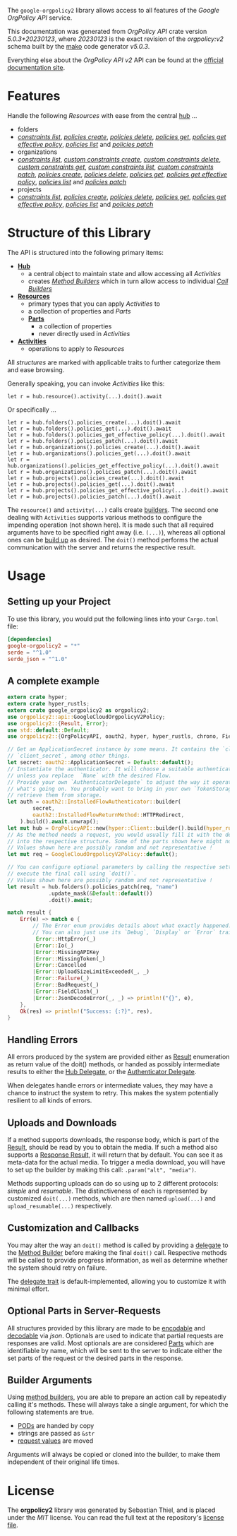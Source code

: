 <!---
DO NOT EDIT !
This file was generated automatically from 'src/generator/templates/api/README.md.mako'
DO NOT EDIT !
-->
The `google-orgpolicy2` library allows access to all features of the *Google OrgPolicy API* service.

This documentation was generated from *OrgPolicy API* crate version *5.0.3+20230123*, where *20230123* is the exact revision of the *orgpolicy:v2* schema built by the [mako](http://www.makotemplates.org/) code generator *v5.0.3*.

Everything else about the *OrgPolicy API* *v2* API can be found at the
[official documentation site](https://cloud.google.com/orgpolicy/docs/reference/rest/index.html).
# Features

Handle the following *Resources* with ease from the central [hub](https://docs.rs/google-orgpolicy2/5.0.3+20230123/google_orgpolicy2/OrgPolicyAPI) ... 

* folders
 * [*constraints list*](https://docs.rs/google-orgpolicy2/5.0.3+20230123/google_orgpolicy2/api::FolderConstraintListCall), [*policies create*](https://docs.rs/google-orgpolicy2/5.0.3+20230123/google_orgpolicy2/api::FolderPolicyCreateCall), [*policies delete*](https://docs.rs/google-orgpolicy2/5.0.3+20230123/google_orgpolicy2/api::FolderPolicyDeleteCall), [*policies get*](https://docs.rs/google-orgpolicy2/5.0.3+20230123/google_orgpolicy2/api::FolderPolicyGetCall), [*policies get effective policy*](https://docs.rs/google-orgpolicy2/5.0.3+20230123/google_orgpolicy2/api::FolderPolicyGetEffectivePolicyCall), [*policies list*](https://docs.rs/google-orgpolicy2/5.0.3+20230123/google_orgpolicy2/api::FolderPolicyListCall) and [*policies patch*](https://docs.rs/google-orgpolicy2/5.0.3+20230123/google_orgpolicy2/api::FolderPolicyPatchCall)
* organizations
 * [*constraints list*](https://docs.rs/google-orgpolicy2/5.0.3+20230123/google_orgpolicy2/api::OrganizationConstraintListCall), [*custom constraints create*](https://docs.rs/google-orgpolicy2/5.0.3+20230123/google_orgpolicy2/api::OrganizationCustomConstraintCreateCall), [*custom constraints delete*](https://docs.rs/google-orgpolicy2/5.0.3+20230123/google_orgpolicy2/api::OrganizationCustomConstraintDeleteCall), [*custom constraints get*](https://docs.rs/google-orgpolicy2/5.0.3+20230123/google_orgpolicy2/api::OrganizationCustomConstraintGetCall), [*custom constraints list*](https://docs.rs/google-orgpolicy2/5.0.3+20230123/google_orgpolicy2/api::OrganizationCustomConstraintListCall), [*custom constraints patch*](https://docs.rs/google-orgpolicy2/5.0.3+20230123/google_orgpolicy2/api::OrganizationCustomConstraintPatchCall), [*policies create*](https://docs.rs/google-orgpolicy2/5.0.3+20230123/google_orgpolicy2/api::OrganizationPolicyCreateCall), [*policies delete*](https://docs.rs/google-orgpolicy2/5.0.3+20230123/google_orgpolicy2/api::OrganizationPolicyDeleteCall), [*policies get*](https://docs.rs/google-orgpolicy2/5.0.3+20230123/google_orgpolicy2/api::OrganizationPolicyGetCall), [*policies get effective policy*](https://docs.rs/google-orgpolicy2/5.0.3+20230123/google_orgpolicy2/api::OrganizationPolicyGetEffectivePolicyCall), [*policies list*](https://docs.rs/google-orgpolicy2/5.0.3+20230123/google_orgpolicy2/api::OrganizationPolicyListCall) and [*policies patch*](https://docs.rs/google-orgpolicy2/5.0.3+20230123/google_orgpolicy2/api::OrganizationPolicyPatchCall)
* projects
 * [*constraints list*](https://docs.rs/google-orgpolicy2/5.0.3+20230123/google_orgpolicy2/api::ProjectConstraintListCall), [*policies create*](https://docs.rs/google-orgpolicy2/5.0.3+20230123/google_orgpolicy2/api::ProjectPolicyCreateCall), [*policies delete*](https://docs.rs/google-orgpolicy2/5.0.3+20230123/google_orgpolicy2/api::ProjectPolicyDeleteCall), [*policies get*](https://docs.rs/google-orgpolicy2/5.0.3+20230123/google_orgpolicy2/api::ProjectPolicyGetCall), [*policies get effective policy*](https://docs.rs/google-orgpolicy2/5.0.3+20230123/google_orgpolicy2/api::ProjectPolicyGetEffectivePolicyCall), [*policies list*](https://docs.rs/google-orgpolicy2/5.0.3+20230123/google_orgpolicy2/api::ProjectPolicyListCall) and [*policies patch*](https://docs.rs/google-orgpolicy2/5.0.3+20230123/google_orgpolicy2/api::ProjectPolicyPatchCall)




# Structure of this Library

The API is structured into the following primary items:

* **[Hub](https://docs.rs/google-orgpolicy2/5.0.3+20230123/google_orgpolicy2/OrgPolicyAPI)**
    * a central object to maintain state and allow accessing all *Activities*
    * creates [*Method Builders*](https://docs.rs/google-orgpolicy2/5.0.3+20230123/google_orgpolicy2/client::MethodsBuilder) which in turn
      allow access to individual [*Call Builders*](https://docs.rs/google-orgpolicy2/5.0.3+20230123/google_orgpolicy2/client::CallBuilder)
* **[Resources](https://docs.rs/google-orgpolicy2/5.0.3+20230123/google_orgpolicy2/client::Resource)**
    * primary types that you can apply *Activities* to
    * a collection of properties and *Parts*
    * **[Parts](https://docs.rs/google-orgpolicy2/5.0.3+20230123/google_orgpolicy2/client::Part)**
        * a collection of properties
        * never directly used in *Activities*
* **[Activities](https://docs.rs/google-orgpolicy2/5.0.3+20230123/google_orgpolicy2/client::CallBuilder)**
    * operations to apply to *Resources*

All *structures* are marked with applicable traits to further categorize them and ease browsing.

Generally speaking, you can invoke *Activities* like this:

```Rust,ignore
let r = hub.resource().activity(...).doit().await
```

Or specifically ...

```ignore
let r = hub.folders().policies_create(...).doit().await
let r = hub.folders().policies_get(...).doit().await
let r = hub.folders().policies_get_effective_policy(...).doit().await
let r = hub.folders().policies_patch(...).doit().await
let r = hub.organizations().policies_create(...).doit().await
let r = hub.organizations().policies_get(...).doit().await
let r = hub.organizations().policies_get_effective_policy(...).doit().await
let r = hub.organizations().policies_patch(...).doit().await
let r = hub.projects().policies_create(...).doit().await
let r = hub.projects().policies_get(...).doit().await
let r = hub.projects().policies_get_effective_policy(...).doit().await
let r = hub.projects().policies_patch(...).doit().await
```

The `resource()` and `activity(...)` calls create [builders][builder-pattern]. The second one dealing with `Activities` 
supports various methods to configure the impending operation (not shown here). It is made such that all required arguments have to be 
specified right away (i.e. `(...)`), whereas all optional ones can be [build up][builder-pattern] as desired.
The `doit()` method performs the actual communication with the server and returns the respective result.

# Usage

## Setting up your Project

To use this library, you would put the following lines into your `Cargo.toml` file:

```toml
[dependencies]
google-orgpolicy2 = "*"
serde = "^1.0"
serde_json = "^1.0"
```

## A complete example

```Rust
extern crate hyper;
extern crate hyper_rustls;
extern crate google_orgpolicy2 as orgpolicy2;
use orgpolicy2::api::GoogleCloudOrgpolicyV2Policy;
use orgpolicy2::{Result, Error};
use std::default::Default;
use orgpolicy2::{OrgPolicyAPI, oauth2, hyper, hyper_rustls, chrono, FieldMask};

// Get an ApplicationSecret instance by some means. It contains the `client_id` and 
// `client_secret`, among other things.
let secret: oauth2::ApplicationSecret = Default::default();
// Instantiate the authenticator. It will choose a suitable authentication flow for you, 
// unless you replace  `None` with the desired Flow.
// Provide your own `AuthenticatorDelegate` to adjust the way it operates and get feedback about 
// what's going on. You probably want to bring in your own `TokenStorage` to persist tokens and
// retrieve them from storage.
let auth = oauth2::InstalledFlowAuthenticator::builder(
        secret,
        oauth2::InstalledFlowReturnMethod::HTTPRedirect,
    ).build().await.unwrap();
let mut hub = OrgPolicyAPI::new(hyper::Client::builder().build(hyper_rustls::HttpsConnectorBuilder::new().with_native_roots().https_or_http().enable_http1().build()), auth);
// As the method needs a request, you would usually fill it with the desired information
// into the respective structure. Some of the parts shown here might not be applicable !
// Values shown here are possibly random and not representative !
let mut req = GoogleCloudOrgpolicyV2Policy::default();

// You can configure optional parameters by calling the respective setters at will, and
// execute the final call using `doit()`.
// Values shown here are possibly random and not representative !
let result = hub.folders().policies_patch(req, "name")
             .update_mask(&Default::default())
             .doit().await;

match result {
    Err(e) => match e {
        // The Error enum provides details about what exactly happened.
        // You can also just use its `Debug`, `Display` or `Error` traits
         Error::HttpError(_)
        |Error::Io(_)
        |Error::MissingAPIKey
        |Error::MissingToken(_)
        |Error::Cancelled
        |Error::UploadSizeLimitExceeded(_, _)
        |Error::Failure(_)
        |Error::BadRequest(_)
        |Error::FieldClash(_)
        |Error::JsonDecodeError(_, _) => println!("{}", e),
    },
    Ok(res) => println!("Success: {:?}", res),
}

```
## Handling Errors

All errors produced by the system are provided either as [Result](https://docs.rs/google-orgpolicy2/5.0.3+20230123/google_orgpolicy2/client::Result) enumeration as return value of
the doit() methods, or handed as possibly intermediate results to either the 
[Hub Delegate](https://docs.rs/google-orgpolicy2/5.0.3+20230123/google_orgpolicy2/client::Delegate), or the [Authenticator Delegate](https://docs.rs/yup-oauth2/*/yup_oauth2/trait.AuthenticatorDelegate.html).

When delegates handle errors or intermediate values, they may have a chance to instruct the system to retry. This 
makes the system potentially resilient to all kinds of errors.

## Uploads and Downloads
If a method supports downloads, the response body, which is part of the [Result](https://docs.rs/google-orgpolicy2/5.0.3+20230123/google_orgpolicy2/client::Result), should be
read by you to obtain the media.
If such a method also supports a [Response Result](https://docs.rs/google-orgpolicy2/5.0.3+20230123/google_orgpolicy2/client::ResponseResult), it will return that by default.
You can see it as meta-data for the actual media. To trigger a media download, you will have to set up the builder by making
this call: `.param("alt", "media")`.

Methods supporting uploads can do so using up to 2 different protocols: 
*simple* and *resumable*. The distinctiveness of each is represented by customized 
`doit(...)` methods, which are then named `upload(...)` and `upload_resumable(...)` respectively.

## Customization and Callbacks

You may alter the way an `doit()` method is called by providing a [delegate](https://docs.rs/google-orgpolicy2/5.0.3+20230123/google_orgpolicy2/client::Delegate) to the 
[Method Builder](https://docs.rs/google-orgpolicy2/5.0.3+20230123/google_orgpolicy2/client::CallBuilder) before making the final `doit()` call. 
Respective methods will be called to provide progress information, as well as determine whether the system should 
retry on failure.

The [delegate trait](https://docs.rs/google-orgpolicy2/5.0.3+20230123/google_orgpolicy2/client::Delegate) is default-implemented, allowing you to customize it with minimal effort.

## Optional Parts in Server-Requests

All structures provided by this library are made to be [encodable](https://docs.rs/google-orgpolicy2/5.0.3+20230123/google_orgpolicy2/client::RequestValue) and 
[decodable](https://docs.rs/google-orgpolicy2/5.0.3+20230123/google_orgpolicy2/client::ResponseResult) via *json*. Optionals are used to indicate that partial requests are responses 
are valid.
Most optionals are are considered [Parts](https://docs.rs/google-orgpolicy2/5.0.3+20230123/google_orgpolicy2/client::Part) which are identifiable by name, which will be sent to 
the server to indicate either the set parts of the request or the desired parts in the response.

## Builder Arguments

Using [method builders](https://docs.rs/google-orgpolicy2/5.0.3+20230123/google_orgpolicy2/client::CallBuilder), you are able to prepare an action call by repeatedly calling it's methods.
These will always take a single argument, for which the following statements are true.

* [PODs][wiki-pod] are handed by copy
* strings are passed as `&str`
* [request values](https://docs.rs/google-orgpolicy2/5.0.3+20230123/google_orgpolicy2/client::RequestValue) are moved

Arguments will always be copied or cloned into the builder, to make them independent of their original life times.

[wiki-pod]: http://en.wikipedia.org/wiki/Plain_old_data_structure
[builder-pattern]: http://en.wikipedia.org/wiki/Builder_pattern
[google-go-api]: https://github.com/google/google-api-go-client

# License
The **orgpolicy2** library was generated by Sebastian Thiel, and is placed 
under the *MIT* license.
You can read the full text at the repository's [license file][repo-license].

[repo-license]: https://github.com/Byron/google-apis-rsblob/main/LICENSE.md

